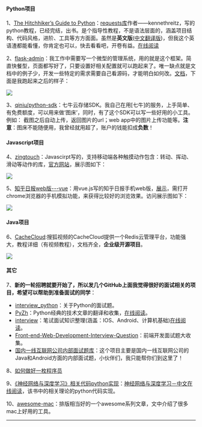 #### Python项目
1、[The Hitchhiker’s Guide to Python](https://github.com/kennethreitz/python-guide)：[requests库](https://github.com/kennethreitz/requests)作者——kennethreitz，写的python教程，已经完结，出书。是个指导性教程，不是语法层面的，涵盖项目结构、代码风格，进阶、工具等方方面面。虽然是**英文版**([中文翻译版](http://pythonguidecn.readthedocs.io/zh/latest/))，但我这个英语渣都能看懂，你肯定也可以，快去看看吧，开卷有益。[在线阅读](http://docs.python-guide.org/en/latest/)

2、[flask-admin](https://github.com/flask-admin/flask-admin)：我工作中需要写一个微型的管理系统，用的就是这个框架。简直快餐型，页面都写好了，只要设置好相关配置就可以跑起来了。唯一缺点就是文档中的例子少，开发一些特定的需求需要自己看源码，才能明白如何改。[文档](https://flask-admin.readthedocs.io/en/latest/)，下面是我跑起来之后的样子：

![](https://github.com/521xueweihan/HelloGitHub/blob/master/04/img/flask-admin-show.gif)

3、[qiniu/python-sdk](https://github.com/qiniu/python-sdk)：七牛云存储SDK。我自己在用[七牛]的服务，上手简单、有免费额度，可以用来做‘图床’，同时，有了这个SDK可以写一些好用的小工具。例如：
截图之后自动上传，返回图片的url；web app中的图片上传功能等。**注意**：图床不能随便用，我曾经就用超了，账户的钱能扣成**负数**！

#### Javascript项目
4、[zingtouch](https://github.com/zingchart/zingtouch)：Javascirpt写的，支持移动端各种触摸动作包含：转动、挥动、滑动等动作的库，[官方网站](https://zingchart.github.io/zingtouch/)，展示图如下：

![](https://github.com/521xueweihan/HelloGitHub/blob/master/04/img/zingtouch-show.gif)


5、[知乎日报web版---vue](https://github.com/yatessss/zhihudaily-vue)：用vue.js写的知乎日报手机web版，[展示](http://zhihudaily-vue.yatessss.com/)，需打开chrome浏览器的手机模拟功能，来获得比较好的浏览效果。访问展示图如下：

![](https://github.com/521xueweihan/HelloGitHub/blob/master/04/img/zhihu-vue.png)

#### Java项目
6、[CacheCloud](https://github.com/sohutv/cachecloud):搜狐视频的CacheCloud提供一个Redis云管理平台，功能强大，教程详细（有视频教程），文档齐全，**企业级开源项目**。

![](https://github.com/521xueweihan/HelloGitHub/blob/master/04/img/cachecloud.png)

#### 其它
7、**新的一轮招聘就要开始了，所以发几个GitHub上面我觉得很好的面试相关的项目，希望可以帮助到准备面试的同学**：
- [interview_python](https://github.com/taizilongxu/interview_python)：关于Python的面试题。
- [PyZh](https://github.com/MrKiven/PyZh)：Python经典的技术文章的翻译和收集，[在线阅读](http://pyzh.readthedocs.io/en/latest/)。
- [interview](https://github.com/HIT-Alibaba/interview)：笔试面试知识整理(涵盖：IOS、Android、计算机基础)[在线阅读](http://hit-alibaba.github.io/interview/index.html)。
- [Front-end-Web-Development-Interview-Question](https://github.com/paddingme/Front-end-Web-Development-Interview-Question)：前端开发面试题大收集。
- [国内一线互联网公司内部面试题库](https://github.com/JackyAndroid/AndroidInterview-Q-A/blob/master/README-CN.md)：这个项目主要是国内一线互联网公司的Java和Android方面的内部面试题，小伙伴们，我只能帮你们到这里了！

8、[如何做好一枚程序员](https://github.com/ahangchen/How-to-Be-A-Programmer-CN)

9、[《神经网络与深度学习》相关代码python实现](https://github.com/mnielsen/neural-networks-and-deep-learning)：[神经网络与深度学习－中文在线阅读](https://tigerneil.gitbooks.io/neural-networks-and-deep-learning-zh/content/chapter1.html)，该书中的相关理论的python代码实现。

10、[awesome-mac](https://github.com/jaywcjlove/awesome-mac)：排版相当好的一个awesome系列文章，文中介绍了很多mac上好用的工具。

---
